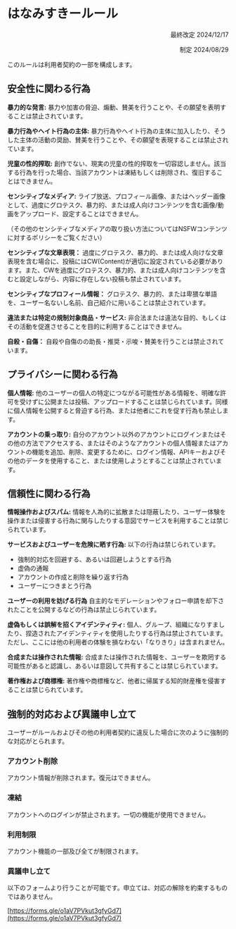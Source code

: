 # はなみすきールール

<div style="text-align: right;">
最終改定 2024/12/17

制定 2024/08/29
</div>

このルールは利用者契約の一部を構成します。

## 安全性に関わる行為

**暴力的な発言:** 暴力や加害の脅迫、煽動、賛美を行うことや、その願望を表明することは禁止されています。

**暴力行為やヘイト行為の主体:** 暴力行為やヘイト行為の主体に加入したり、そうした主体の活動の奨励、賛美を行うことや、その願望を表現することは禁止されています。

**児童の性的搾取:** 創作でない、現実の児童の性的搾取を一切容認しません。該当する行為を行った場合、当該アカウントは凍結もしくは削除され、復旧することはできません。

**センシティブなメディア:** ライブ放送、プロフィール画像、またはヘッダー画像として、過度にグロテスク、暴力的、または成人向けコンテンツを含む画像/動画をアップロード、設定することはできません。

（その他のセンシティブなメディアの取り扱い方法についてはNSFWコンテンツに対するポリシーをご覧ください）

**センシティブな文章表現：** 過度にグロテスク、暴力的、または成人向けな文章表現を含む場合に、投稿にはCW(Content)が適切に設定されている必要があります。また、CWを過度にグロテスク、暴力的、または成人向けコンテンツを含むと設定しながら、内容に存在しない投稿も禁止されています。

**センシティブなプロフィール情報：** グロテスク、暴力的、または卑猥な単語を、ユーザー名ないし名前、自己紹介に用いることは禁止されています。

**違法または特定の規制対象商品・サービス:** 非合法または違法な目的、もしくはその活動を促進させることを目的に利用することはできません。

**自殺・自傷：** 自殺や自傷のの助長・推奨・示唆・賛美を行うことは禁止されています。

## プライバシーに関わる行為

**個人情報:** 他のユーザーの個人の特定につながる可能性がある情報を、明確な許可を受けずに公開または投稿、アップロードすることは禁じられています。同様に個人情報を公開すると脅迫する行為、または他者にこれを促す行為も禁止します。

**アカウントの乗っ取り:** 自分のアカウント以外のアカウントにログインまたはその他の方法でアクセスする、またはそのようなアカウントの個人情報またはアカウントの機能を追加、削除、変更するために、ログイン情報、APIキーおよびその他のデータを使用すること、または使用しようとすることは禁止されています。

## 信頼性に関わる行為

**情報操作およびスパム:** 情報を人為的に拡散または隠蔽したり、ユーザー体験を操作または侵害する行為に関与したりする意図でサービスを利用することは禁じられています。

**サービスおよびユーザーを危険に晒す行為:** 以下の行為は禁じられています。
- 強制的対応を回避する、あるいは回避しようとする行為
- 虚偽の通報
- アカウントの作成と削除を繰り返す行為
- ユーザーにつきまとう行為

**ユーザーの利用を妨げる行為** 自主的なモデレーションやフォロー申請を却下されたことを公開するなどの行為は禁止じられています。

**虚偽もしくは誤解を招くアイデンティティ:** 個人、グループ、組織になりすましたり、捏造されたアイデンティティを使用したりする行為は禁止されています。ただし、ここには他の利用者の体験を損なわない「なりきり」は含まれません。

**合成または操作された情報:** 合成または操作された情報を、ユーザーを欺罔する可能性があると認識し、あるいは意図して共有することは禁じられています。

**著作権および商標権:** 著作権や商標権など、他者に帰属する知的財産権を侵害することは禁じられています。

## 強制的対応および異議申し立て

ユーザーがルールおよびその他の利用者契約に違反した場合に次のように強制的な対応がとられます。

### アカウント削除

アカウント情報が削除されます。復元はできません。

### 凍結

アカウントへのログインが禁止されます。一切の機能が使用できません。

### 利用制限

アカウント機能の一部及び全てが制限されます。

### 異議申し立て

以下のフォームより行うことが可能です。申立ては、対応の解除を約束するものではありません。

[https://forms.gle/o1aV7PVkut3gfyGd7](https://forms.gle/o1aV7PVkut3gfyGd7)
